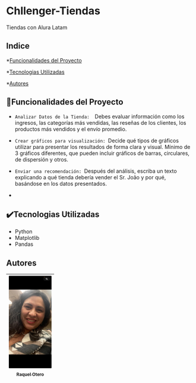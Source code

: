 # Chllenger-Tiendas
<!DOCTYPE>

Tiendas con Alura Latam
## Indice

*[Funcionalidades del Proyecto](#hammerfuncionalidades-del-proyecto)

*[Tecnologias Utilizadas](#%EF%B8%8Ftecnologias-utilizadas)

*[Autores](#autores)


## :hammer:Funcionalidades del Proyecto


- `Analizar Datos de la Tienda:  `Debes evaluar información como los ingresos, las categorías más vendidas, las reseñas de los clientes, los productos más vendidos y el envío promedio.
- `Crear gráficos para visualización: `Decide qué tipos de gráficos utilizar para presentar los resultados de forma clara y visual. Mínimo de 3 gráficos diferentes, que pueden incluir gráficos de barras, circulares, de dispersión y otros.
- `Enviar una recomendación: `Después del análisis, escriba un texto explicando a qué tienda debería vender el Sr. João y por qué, basándose en los datos presentados.

-
## ✔️Tecnologias Utilizadas
- Python
- Matplotlib
- Pandas



## Autores
| [<img src="https://github.com/raquelotero77/amigosSecretos/blob/main/raquelfoto.jpg" width=115><br><sub>Raquel Otero</sub>](https://github.com/raquelotero77) | 
|  :---: | 
